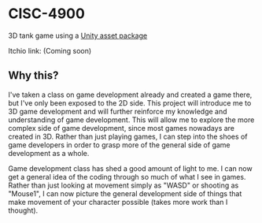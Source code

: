 # CISC-4900
3D tank game using a [Unity asset package](https://assetstore.unity.com/packages/essentials/tutorial-projects/tanks-complete-project-46209?srsltid=AfmBOop_P5FN_eZLykRxFV1K1Rz2zgGSEBBgiaYMAMi9MFQ4ouMBjgmr)

Itchio link: (Coming soon)

## Why this?
I've taken a class on game development already and created a game there, but I've only been exposed to the 2D side. This project will introduce me to 3D game development and will further reinforce my knowledge and understanding of game development. This will allow me to explore the more complex side of game development, since most games nowadays are created in 3D. Rather than just playing games, I can step into the shoes of game developers in order to grasp more of the general side of game development as a whole.

Game development class has shed a good amount of light to me. I can now get a general idea of the coding through so much of what I see in games. Rather than just looking at movement simply as "WASD" or shooting as "Mouse1", I can now picture the general development side of things that make movement of your character possible (takes more work than I thought). 
